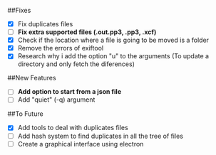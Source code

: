 ##Fixes
- [x] Fix duplicates files
- [ ] **Fix extra supported files (.out.pp3, .pp3, .xcf)**
- [x] Check if the location where a file is going to be moved is a folder
- [x] Remove the errors of exiftool
- [x] Research why i add the option "u" to the arguments (To update a directory and only fetch the diferences)

##New Features
- [ ] **Add option to start from a json file**
- [ ] Add "quiet" (-q) argument

##To Future
- [x] Add tools to deal with duplicates files
- [ ] Add hash system to find duplicates in all the tree of files
- [ ] Create a graphical interface using electron
